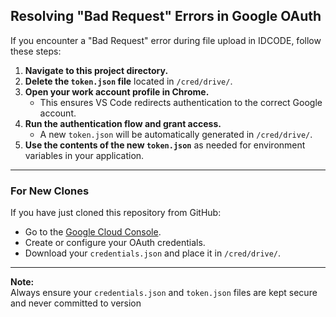 ## Resolving "Bad Request" Errors in Google OAuth

If you encounter a "Bad Request" error during file upload in IDCODE, follow these steps:

1. **Navigate to this project directory.**
2. **Delete the `token.json` file** located in `/cred/drive/`.
3. **Open your work account profile in Chrome.**
   - This ensures VS Code redirects authentication to the correct Google account.
4. **Run the authentication flow and grant access.**
   - A new `token.json` will be automatically generated in `/cred/drive/`.
5. **Use the contents of the new `token.json`** as needed for environment variables in your application.

---

### For New Clones

If you have just cloned this repository from GitHub:

- Go to the [Google Cloud Console](https://console.cloud.google.com/).
- Create or configure your OAuth credentials.
- Download your `credentials.json` and place it in `/cred/drive/`.

---

**Note:**  
Always ensure your `credentials.json` and `token.json` files are kept secure and never committed to version